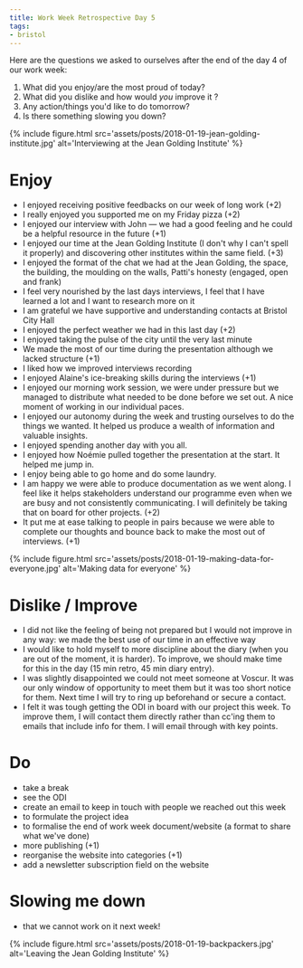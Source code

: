 ```yaml
---
title: Work Week Retrospective Day 5
tags:
- bristol
---
```


Here are the questions we asked to ourselves after the end of the day 4 of our work week:

1. What did you enjoy/are the most proud of today?
2. What did you dislike and how would _you_ improve it ?
3. Any action/things you'd like to do tomorrow?
4. Is there something slowing you down?

{% include figure.html src='assets/posts/2018-01-19-jean-golding-institute.jpg' alt='Interviewing at the Jean Golding Institute' %}

# Enjoy

- I enjoyed receiving positive feedbacks on our week of long work (+2)
- I really enjoyed you supported me on my Friday pizza (+2)
- I enjoyed our interview with John — we had a good feeling and he could be a helpful resource in the future (+1)
- I enjoyed our time at the Jean Golding Institute (I don't why I can't spell it properly) and discovering other institutes within the same field. (+3)
- I enjoyed the format of the chat we had at the Jean Golding, the space, the building, the moulding on the walls, Patti's honesty (engaged, open and frank)
- I feel very nourished by the last days interviews, I feel that I have learned a lot and I want to research more on it
- I am grateful we have supportive and understanding contacts at Bristol City Hall
- I enjoyed the perfect weather we had in this last day (+2)
- I enjoyed taking the pulse of the city until the very last minute
- We made the most of our time during the presentation although we lacked structure (+1)
- I liked how we improved interviews recording
- I enjoyed Alaine's ice-breaking skills during the interviews (+1)
- I enjoyed our morning work session, we were under pressure but we managed to distribute what needed to be done before we set out. A nice moment of working in our individual paces.
- I enjoyed our autonomy during the week and trusting ourselves to do the things we wanted. It helped us produce a wealth of information and valuable insights.
- I enjoyed spending another day with you all.
- I enjoyed how Noémie pulled together the presentation at the start. It helped me jump in.
- I enjoy being able to go home and do some laundry.
- I am happy we were able to produce documentation as we went along. I feel like it helps stakeholders understand our programme even when we are busy and not consistently communicating. I will definitely be taking that on board for other projects. (+2)
- It put me at ease talking to people in pairs because we were able to complete our thoughts and bounce back to make the most out of interviews. (+1)

{% include figure.html src='assets/posts/2018-01-19-making-data-for-everyone.jpg' alt='Making data for everyone' %}

# Dislike / Improve

- I did not like the feeling of being not prepared but I would not improve in any way: we made the best use of our time in an effective way
- I would like to hold myself to more discipline about the diary (when you are out of the moment, it is harder). To improve, we should make time for this in the day (15 min retro, 45 min diary entry).
- I was slightly disappointed we could not meet someone at Voscur. It was our only window of opportunity to meet them but it was too short notice for them. Next time I will try to ring up beforehand or secure a contact.
- I felt it was tough getting the ODI in board with our project this week. To improve them, I will contact them directly rather than cc'ing them to emails that include info for them. I will email through with key points.

# Do

- take a break
- see the ODI
- create an email to keep in touch with people we reached out this week
- to formulate the project idea
- to formalise the end of work week document/website (a format to share what we've done)
- more publishing (+1)
- reorganise the website into categories (+1)
- add a newsletter subscription field on the website

# Slowing me down

- that we cannot work on it next week!

{% include figure.html src='assets/posts/2018-01-19-backpackers.jpg' alt='Leaving the Jean Golding Institute' %}
